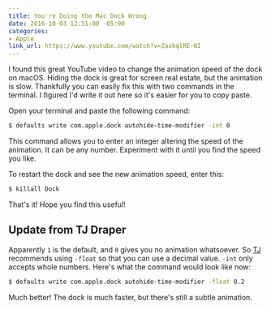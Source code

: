 ```yaml
---
title: You're Doing the Mac Dock Wrong
date: 2016-10-03 12:51:00 -05:00
categories:
- Apple
link_url: https://www.youtube.com/watch?v=ZaxkqlRE-NI
---
```


I found this great YouTube video to change the animation speed of the dock on macOS. Hiding the dock is great for screen real estate, but the animation is slow. Thankfully you can easily fix this with two commands in the terminal. I figured I'd write it out here so it's easier for you to copy paste.

Open your terminal and paste the following command:

```sh
$ defaults write com.apple.dock autohide-time-modifier -int 0
```

This command allows you to enter an integer altering the speed of the animation. It can be any number. Experiment with it until you find the speed you like.

To restart the dock and see the new animation speed, enter this:

```sh
$ killall Dock
```

That's it! Hope you find this useful!

## Update from TJ Draper

Apparently `1` is the default, and `0` gives you no animation whatsoever. So [TJ](/authors/tjdraper/) recommends using `-float` so that you can use a decimal value. `-int` only accepts whole numbers. Here's what the command would look like now:

```sh
$ defaults write com.apple.dock autohide-time-modifier -float 0.2
```

Much better! The dock is much faster, but there's still a subtle animation.

